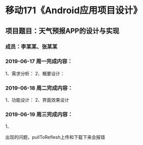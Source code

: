 # 移动171《Android应用项目设计》
## 项目题目：天气预报APP的设计与实现
### 成员：李某某、张某某

### 2019-06-17 周一完成内容：
1、需求分析：
2、概要设计：


### 2019-06-18 周二完成内容：
1、功能设计：
2、界面效果设计


### 2019-06-19 周三完成内容：
1、



出现的问题，pullToReflesh上传和下载下来会报错

